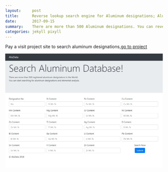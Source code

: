 ```yaml
---
layout:     post
title:      Reverse lookup search engine for Aluminum designations; AluData
date:       2017-09-15
summary:    There are more than 500 Aluminum designations. You can reverse lookup with a spectral analysis to find the Aluminum designation you have.
categories: jekyll pixyll
---
```


Pay a visit project site to search aluminum designations,[go to project](http://utkuburgaz.com/aludata)


![aludata](/images/aludata.JPG)

